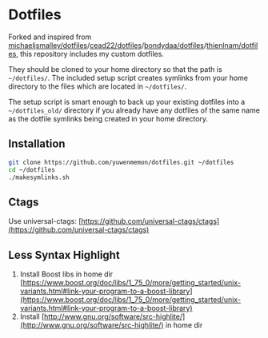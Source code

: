 Dotfiles
========
Forked and inspired from [michaeljsmalley/dotfiles](https://github.com/michaeljsmalley/dotfiles)/[cead22/dotfiles](https://github.com/cead22/dotfiles)/[bondydaa/dotfiles](https://github.com/bondydaa/dotfiles)/[thienlnam/dotfiles](https://github.com/thienlnam/dotfiles),
this repository includes my custom dotfiles.

They should be cloned to your home directory so that the path is `~/dotfiles/`.
The included setup script creates symlinks from your home directory to the files
which are located in `~/dotfiles/`.

The setup script is smart enough to back up your existing dotfiles into a
`~/dotfiles_old/` directory if you already have any dotfiles of the same name as
the dotfile symlinks being created in your home directory.

Installation
------------

``` bash
git clone https://github.com/yuwenmemon/dotfiles.git ~/dotfiles
cd ~/dotfiles
./makesymlinks.sh
```

Ctags
------------
Use universal-ctags: [https://github.com/universal-ctags/ctags](https://github.com/universal-ctags/ctags)

Less Syntax Highlight
------------
1. Install Boost libs in home dir [https://www.boost.org/doc/libs/1_75_0/more/getting_started/unix-variants.html#link-your-program-to-a-boost-library](https://www.boost.org/doc/libs/1_75_0/more/getting_started/unix-variants.html#link-your-program-to-a-boost-library)
1. Install [http://www.gnu.org/software/src-highlite/](http://www.gnu.org/software/src-highlite/) in home dir
